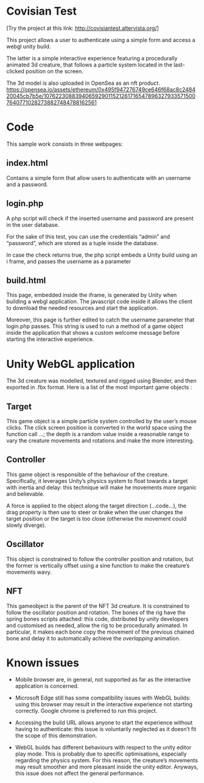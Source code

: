 ﻿# Covisian Test

[Try the project at this link: http://covisiantest.altervista.org/]

This project allows a user to authenticate using a simple form and access a webgl unity build.

The latter is a simple interactive experience featuring a procedurally animated 3d creature, that follows a particle system located in the last-clicked position on the screen.

The 3d model is also uploaded in OpenSea as an nft product.
https://opensea.io/assets/ethereum/0x495f947276749ce646f68ac8c248420045cb7b5e/107622308839406592901152126171654789632793357150076407710282738827484788162561 

# Code

This sample work consists in three webpages: 

## index.html

Contains a simple form that allow users to authenticate with an username and a password.

## login.php

A php script will check if the inserted username and password are present in the user database.

For the sake of this test, you can use the credentials “admin” and “password”, which are stored as a tuple inside the database.

In case the check returns true, the php script embeds a Unity build using an i frame, and passes the username as a parameter

## build.html

This page, embedded inside the iframe, is generated by Unity when building a webgl application. The javascript code inside it allows the client to download the needed resources and start the application.

Moreover, this page is further edited to catch the username parameter that login.php passes. This string is used to run a method of a game object inside the application that shows a custom welcome message before starting the interactive experience. 


# Unity WebGL application 
The 3d creature was modelled, textured and rigged using Blender, and then exported in .fbx format. Here is a list of the most important game objects :

## Target

This game object is a simple particle system controlled by the user’s mouse clicks. The click screen position is converted in the world space using the function call …; the depth is a random value inside a reasonable range to vary the creature movements and rotations and make the more interesting.

## Controller

This game object is responsible of the behaviour of the creature. Specifically, it leverages Unity’s physics system to float towards a target with inertia and delay: this technique will make he movements more organic and believable.

A force is applied to the object along the target direction (…code…), the drag property is then use to steer or brake when the user changes the target position or the target is too close (otherwise the movement could slowly diverge).

## Oscillator

This object is constrained to follow the controller position and rotation, but the former is vertically offset using a sine function to make the creature’s movements wavy.
## NFT

This gameobject is the parent of the NFT 3d creature. It is constrained to follow the oscillator position and rotation. The bones of the rig have the spring bones scripts attached: this code, distributed by unity developers and customised as needed, allow the rig to be procedurally animated. In particular, it makes each bone copy the movement of the previous chained bone and delay it to automatically achieve the *overlapping* animation.

# Known issues
- Mobile browser are, in general, not supported as far as the interactive application is concerned.

- Microsoft Edge still has some compatibility issues with WebGL builds: using this browser may result in the interactive experience not starting correctly. Google chrome is preferred to run this project.

- Accessing the build URL allows anyone to start the experience without having to authenticate: this issue is voluntarily neglected as it doesn’t fit the scope of this demonstration.

- WebGL builds has different behaviours with respect to the unity editor play mode. This is probably due to specific optimisations, especially regarding the physics system.
For this reason, the creature’s movements may result smoother and more pleasant inside the unity editor. Anyways, this issue does not affect the general performance.

